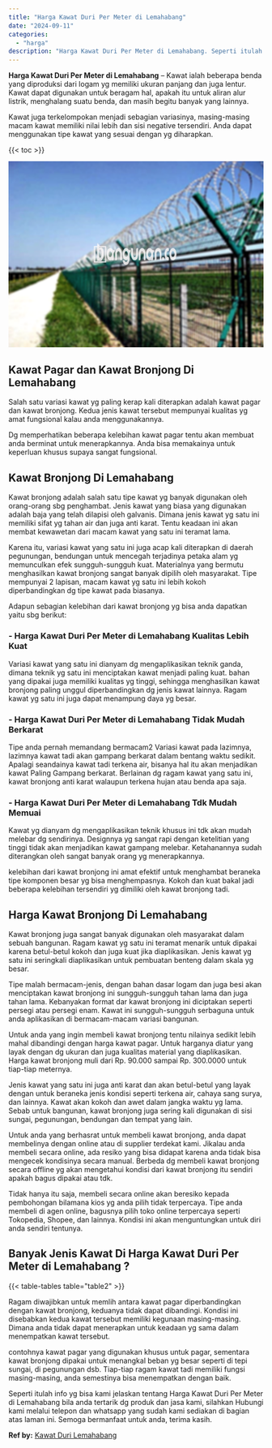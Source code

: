 ```yaml
---
title: "Harga Kawat Duri Per Meter di Lemahabang"
date: "2024-09-11"
categories: 
  - "harga"
description: "Harga Kawat Duri Per Meter di Lemahabang. Seperti itulah info yg bisa kami jelaskan tentang Harga Kawat Duri Per Meter di Lemahabang bila anda tertarik dg pr..."
---
```


**Harga Kawat Duri Per Meter di Lemahabang** – Kawat ialah beberapa benda yang diproduksi dari logam yg memiliki ukuran panjang dan juga lentur. Kawat dapat digunakan untuk beragam hal, apakah itu untuk aliran alur listrik, menghalang suatu benda, dan masih begitu banyak yang lainnya.

Kawat juga terkelompokan menjadi sebagian variasinya, masing-masing macam kawat memiliki nilai lebih dan sisi negative tersendiri. Anda dapat menggunakan tipe kawat yang sesuai dengan yg diharapkan.

{{< toc >}}

![Harga Kawat Duri Per Meter di Lemahabang](/images/jual-kawat-murah47.png)

## Kawat Pagar dan Kawat Bronjong Di Lemahabang

Salah satu variasi kawat yg paling kerap kali diterapkan adalah kawat pagar dan kawat bronjong. Kedua jenis kawat tersebut mempunyai kualitas yg amat fungsional kalau anda menggunakannya.

Dg memperhatikan beberapa kelebihan kawat pagar tentu akan membuat anda berminat untuk menerapkannya. Anda bisa memakainya untuk keperluan khusus supaya sangat fungsional.

## Kawat Bronjong Di Lemahabang

Kawat bronjong adalah salah satu tipe kawat yg banyak digunakan oleh orang-orang sbg penghambat. Jenis kawat yang biasa yang digunakan adalah baja yang telah dilapisi oleh galvanis. Dimana jenis kawat yg satu ini memiliki sifat yg tahan air dan juga anti karat. Tentu keadaan ini akan membat kewawetan dari macam kawat yang satu ini teramat lama.

Karena itu, variasi kawat yang satu ini juga acap kali diterapkan di daerah pegunungan, bendungan untuk mencegah terjadinya petaka alam yg memunculkan efek sungguh-sungguh kuat. Materialnya yang bermutu menghasilkan kawat bronjong sangat banyak dipilih oleh masyarakat. Tipe mempunyai 2 lapisan, macam kawat yg satu ini lebih kokoh diperbandingkan dg tipe kawat pada biasanya.

Adapun sebagian kelebihan dari kawat bronjong yg bisa anda dapatkan yaitu sbg berikut:

### \- Harga Kawat Duri Per Meter di Lemahabang Kualitas Lebih Kuat

Variasi kawat yang satu ini dianyam dg mengaplikasikan teknik ganda, dimana teknik yg satu ini menciptakan kawat menjadi paling kuat. bahan yang dipakai juga memiliki kualitas yg tinggi, sehingga menghasilkan kawat bronjong paling unggul diperbandingkan dg jenis kawat lainnya. Ragam kawat yg satu ini juga dapat menampung daya yg besar.

### \- Harga Kawat Duri Per Meter di Lemahabang Tidak Mudah Berkarat

Tipe anda pernah memandang bermacam2 Variasi kawat pada lazimnya, lazimnya kawat tadi akan gampang berkarat dalam bentang waktu sedikit. Apalagi seandainya kawat tadi terkena air, bisanya hal itu akan menjadikan kawat Paling Gampang berkarat. Berlainan dg ragam kawat yang satu ini, kawat bronjong anti karat walaupun terkena hujan atau benda apa saja.

### \- Harga Kawat Duri Per Meter di Lemahabang Tdk Mudah Memuai

Kawat yg dianyam dg mengaplikasikan teknik khusus ini tdk akan mudah melebar dg sendirinya. Designnya yg sangat rapi dengan ketelitian yang tinggi tidak akan menjadikan kawat gampang melebar. Ketahanannya sudah diterangkan oleh sangat banyak orang yg menerapkannya.

kelebihan dari kawat bronjong ini amat efektif untuk menghambat beraneka tipe komponen besar yg bisa menghempasnya. Kokoh dan kuat bakal jadi beberapa kelebihan tersendiri yg dimiliki oleh kawat bronjong tadi.

## Harga Kawat Bronjong Di Lemahabang

Kawat bronjong juga sangat banyak digunakan oleh masyarakat dalam sebuah bangunan. Ragam kawat yg satu ini teramat menarik untuk dipakai karena betul-betul kokoh dan juga kuat jika diaplikasikan. Jenis kawat yg satu ini seringkali diaplikasikan untuk pembuatan benteng dalam skala yg besar.

Tipe malah bermacam-jenis, dengan bahan dasar logam dan juga besi akan menciptakan kawat bronjong ini sungguh-sungguh tahan lama dan juga tahan lama. Kebanyakan format dar kawat bronjong ini diciptakan seperti persegi atau persegi enam. Kawat ini sungguh-sungguh serbaguna untuk anda aplikasikan di bermacam-macam variasi bangunan.

Untuk anda yang ingin membeli kawat bronjong tentu nilainya sedikit lebih mahal dibandingi dengan harga kawat pagar. Untuk harganya diatur yang layak dengan dg ukuran dan juga kualitas material yang diaplikasikan. Harga kawat bronjong muli dari Rp. 90.000 sampai Rp. 300.0000 untuk tiap-tiap meternya.

Jenis kawat yang satu ini juga anti karat dan akan betul-betul yang layak dengan untuk beraneka jenis kondisi seperti terkena air, cahaya sang surya, dan lainnya. Kawat akan kokoh dan awet dalam jangka waktu yg lama. Sebab untuk bangunan, kawat bronjong juga sering kali digunakan di sisi sungai, pegunungan, bendungan dan tempat yang lain.

Untuk anda yang berhasrat untuk membeli kawat bronjong, anda dapat membelinya dengan online atau di supplier terdekat kami. Jikalau anda membeli secara online, ada resiko yang bisa didapat karena anda tidak bisa mengecek kondisinya secara manual. Berbeda dg membeli kawat bronjong secara offline yg akan mengetahui kondisi dari kawat bronjong itu sendiri apakah bagus dipakai atau tdk.

Tidak hanya itu saja, membeli secara online akan beresiko kepada pembohongan bilamana kios yg anda pilih tidak terpercaya. Tipe anda membeli di agen online, bagusnya pilih toko online terpercaya seperti Tokopedia, Shopee, dan lainnya. Kondisi ini akan menguntungkan untuk diri anda sendiri tentunya.

## Banyak Jenis Kawat Di Harga Kawat Duri Per Meter di Lemahabang ?

{{< table-tables table="table2" >}}

Ragam diwajibkan untuk memlih antara kawat pagar diperbandingkan dengan kawat bronjong, keduanya tidak dapat dibandingi. Kondisi ini disebabkan kedua kawat tersebut memiliki kegunaan masing-masing. Dimana anda tidak dapat menerapkan untuk keadaan yg sama dalam menempatkan kawat tersebut.

contohnya kawat pagar yang digunakan khusus untuk pagar, sementara kawat bronjong dipakai untuk menangkal beban yg besar seperti di tepi sungai, di pegunungan dsb. Tiap-tiap ragam kawat tadi memiliki fungsi masing-masing, anda semestinya bisa menempatkan dengan baik.

Seperti itulah info yg bisa kami jelaskan tentang Harga Kawat Duri Per Meter di Lemahabang bila anda tertarik dg produk dan jasa kami, silahkan Hubungi kami melalui telepon dan whatsapp yang sudah kami sediakan di bagian atas laman ini. Semoga bermanfaat untuk anda, terima kasih.

**Ref by:** [Kawat Duri Lemahabang](https://id.wikipedia.org/wiki/Kawat)
